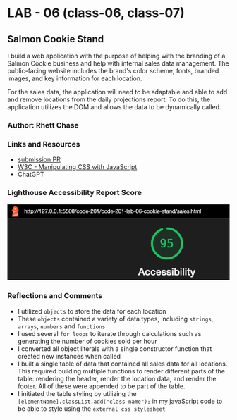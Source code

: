 # LAB - 06 (class-06, class-07)

## Salmon Cookie Stand

I build a web application with the purpose of helping with the branding of a Salmon Cookie business and help with internal sales data management. The public-facing website includes the brand's color scheme, fonts, branded images, and key information for each location.

For the sales data, the application will need to be adaptable and able to add and remove locations from the daily projections report. To do this, the application utilizes the DOM and allows the data to be dynamically called.

### Author: Rhett Chase

### Links and Resources

- [submission PR](https://github.com/rhettchase/code-201-lab-06-cookie-stand)
- [W3C - Manipulating CSS with JavaScript](https://www.w3.org/wiki/Dynamic_style_-_manipulating_CSS_with_JavaScript)
- ChatGPT

### Lighthouse Accessibility Report Score

![Acessibility Score](img/accessibility.png)

### Reflections and Comments

- I utilized `objects` to store the data for each location
- These `objects` contained a variety of data types, including `strings`, `arrays`, `numbers` and `functions`
- I used several `for loops` to iterate through calculations such as generating the number of cookies sold per hour
- I converted all object literals with a single constructor function that created new instances when called
- I built a single table of data that contained all sales data for all locations. This required building multiple functions to render different parts of the table: rendering the header, render the location data, and render the footer. All of these were appended to be part of the table.
- I initiated the table styling by utilizing the `[elementName].classList.add("class-name");` in my javaScript code to be able to style using the `external css stylesheet`